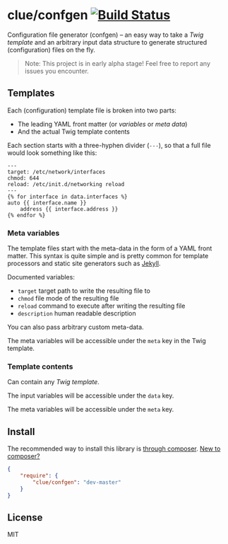 # clue/confgen [![Build Status](https://travis-ci.org/clue/php-confgen.svg?branch=master)](https://travis-ci.org/clue/php-confgen)

Configuration file generator (confgen) –
an easy way to take a *Twig template* and an arbitrary input data structure to
generate structured (configuration) files on the fly. 

> Note: This project is in early alpha stage! Feel free to report any issues you encounter.

## Templates

Each (configuration) template file is broken into two parts:

* The leading YAML front matter (or *variables* or *meta data*)
* And the actual Twig template contents

Each section starts with a three-hyphen divider (`---`), so that a full file would
look something like this:

```
---
target: /etc/network/interfaces
chmod: 644
reload: /etc/init.d/networking reload
---
{% for interface in data.interfaces %}
auto {{ interface.name }}
    address {{ interface.address }}
{% endfor %}
```

### Meta variables

The template files start with the meta-data in the form of a YAML front matter.
This syntax is quite simple and is pretty common for template processors and
static site generators such as [Jekyll](http://jekyllrb.com/docs/frontmatter/).

Documented variables:

* `target` target path to write the resulting file to
* `chmod` file mode of the resulting file
* `reload` command to execute after writing the resulting file
* `description` human readable description

You can also pass arbitrary custom meta-data.

The meta variables will be accessible under the `meta` key in the Twig template.

### Template contents

Can contain any *Twig template*.

The input variables will be accessible under the `data` key.

The meta variables will be accessible under the `meta` key.

## Install

The recommended way to install this library is [through composer](http://getcomposer.org). [New to composer?](http://getcomposer.org/doc/00-intro.md)

```JSON
{
    "require": {
        "clue/confgen": "dev-master"
    }
}
```

## License

MIT
